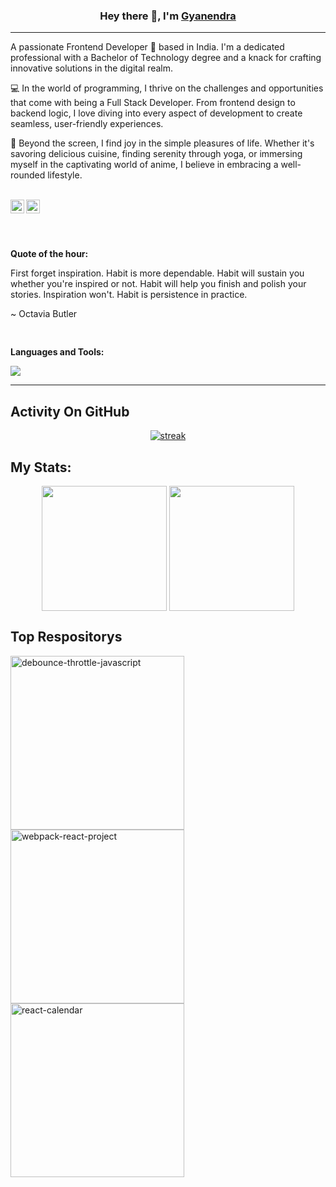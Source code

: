 <h3 align="center">Hey there 👋, I'm <a href="https://github.com/officialgyanendra">Gyanendra</a></h3>

<hr/>

<p align="left">A passionate Frontend Developer 🚀 based in India. I'm a dedicated professional with a Bachelor of Technology degree and a knack for crafting innovative solutions in the digital realm.</p>

<p align="left">💻 In the world of programming, I thrive on the challenges and opportunities that come with being a Full Stack Developer. From frontend design to backend logic, I love diving into every aspect of development to create seamless, user-friendly experiences.</p>

<p align="left">🌟 Beyond the screen, I find joy in the simple pleasures of life. Whether it's savoring delicious cuisine, finding serenity through yoga, or immersing myself in the captivating world of anime, I believe in embracing a well-rounded lifestyle.</p>

<br/>
<a href="https://www.linkedin.com/in/gyanendrakumar92/">
  <img align="left" alt="LinkdeIN" width="22px" src="https://upload.wikimedia.org/wikipedia/commons/thumb/c/ca/LinkedIn_logo_initials.png/600px-LinkedIn_logo_initials.png" />
</a>
<a href="https://leetcode.com/u/user4102Vr/">
  <img align="left" alt="leetcode" width="22px" src="https://assets.leetcode.com/static_assets/public/images/LeetCode_logo_rvs.png" />
</a>
<br/>
<br/>

<pre>

</pre>

**Quote of the hour:**

First forget inspiration. Habit is more dependable. Habit will sustain you whether you're inspired or not. Habit will help you finish and polish your stories. Inspiration won't. Habit is persistence in practice.

~ Octavia Butler
<pre>

</pre>
**Languages and Tools:**  

<p align="left">
  <img src="https://skillicons.dev/icons?i=js,typescript,react,redux,express,nodejs,vscode,github,css,html,tailwind,bootstrap,jest,npm,yarn,ubuntu,linux,vite,webpack,babel,git,figma,jenkins" />
</p>

<hr/>

## Activity On GitHub

<p align="center">
  <a href="https://github.com/Thinkright20">      
<img title="stats" alt="streak" src="https://github-readme-streak-stats.herokuapp.com/?user=Amir1411&theme=dark&hide_border=true&stroke=f53b3b"/>
</a> 
</p>

## My Stats:
<p align="center">
<img align="center" height="200px" src="https://github-readme-stats.vercel.app/api?username=officialgyanendra&hide_border=true&show_icons=true&count_private=true&theme=gruvbox&bg_color=151515">
<img align="center" height="200px" src="https://github-readme-stats.vercel.app/api/top-langs/?username=officialgyanendra&hide_border=true&show_icons=true&theme=gruvbox&bg_color=151515" />
</p>

## Top Respositorys
  <p align="left">
     <a href="https://github.com/amir1411/debounce-throttle-javascript"><img width="278" src="https://denvercoder1-github-readme-stats.vercel.app/api/pin/?username=amir1411&repo=debounce-throttle-javascript&theme=react&bg_color=1F222E&title_color=F8D866&hide_border=true&icon_color=F8D866&show_icons=false" alt="debounce-throttle-javascript"></a>
    <a href="https://github.com/amir1411/webpack-react-project"><img width="278" src="https://denvercoder1-github-readme-stats.vercel.app/api/pin/?username=amir1411&repo=webpack-react-project&theme=react&bg_color=1F222E&title_color=F8D866&hide_border=true&icon_color=F8D866&show_icons=false" alt="webpack-react-project"></a>
   <a href="https://github.com/amir1411/react-calendar"><img width="278" src="https://denvercoder1-github-readme-stats.vercel.app/api/pin/?username=amir1411&repo=react-calendar&theme=react&bg_color=1F222E&title_color=F8D866&hide_border=true&icon_color=F8D866&show_icons=false" alt="react-calendar"></a>
  </p>
<br/>
